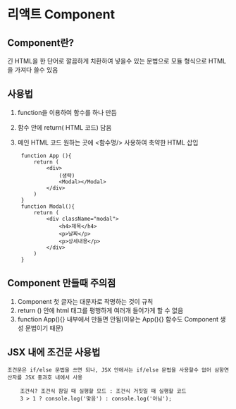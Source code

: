 # 리액트 Component

## Component란?
긴 HTML을 한 단어로 깔끔하게 치환하여 넣을수 있는 문법으로 모듈 형식으로 HTML을 가져다 쓸수 있음

## 사용법
1. function을 이용하여 함수를 하나 만듬
2. 함수 안에 return( HTML 코드) 담음
3. 메인 HTML 코드 원하는 곳에 <함수명/> 사용하여 축약한 HTML 삽입

        function App (){
            return (
                <div>
                    (생략)
                    <Modal></Modal>
                </div>
            )
        }
        function Modal(){
            return (
                <div className="modal">
                    <h4>제목</h4>
                    <p>날짜</p>
                    <p>상세내용</p>
                </div>
            )
        }


## Component 만들때 주의점
1. Component 첫 글자는 대문자로 작명하는 것이 규칙
2. return () 안에 html 태그를 평행하게 여러개 들어가게 할 수 없음
3. function App(){} 내부에서 만들면 안됨(이유는 App(){} 함수도 Component 생성 문법이기 때문)

## JSX 내에 조건문 사용법
    조건문은 if/else 문법을 쓰면 되나, JSX 안에서는 if/else 문법을 사용할수 없어 삼항연산자를 JSX 중과호 내에서 사용

        조건식? 조건식 참일 때 실행할 모드 : 조건식 거짓일 때 실행할 코드
        3 > 1 ? console.log('맞음') : console.log('아님');